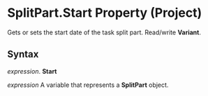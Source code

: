 
# SplitPart.Start Property (Project)

Gets or sets the start date of the task split part. Read/write  **Variant**.


## Syntax

 _expression_. **Start**

 _expression_ A variable that represents a **SplitPart** object.

